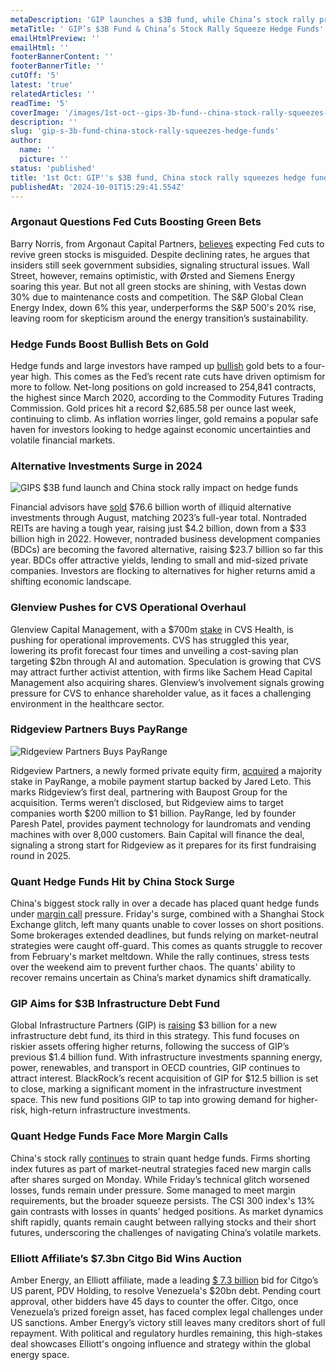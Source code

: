 ```yaml
---
metaDescription: 'GIP launches a $3B fund, while China’s stock rally pressures hedge funds. Get the latest market insights.'
metaTitle: ' GIP’s $3B Fund & China’s Stock Rally Squeeze Hedge Funds'
emailHtmlPreview: ''
emailHtml: ''
footerBannerContent: ''
footerBannerTitle: ''
cutOff: '5'
latest: 'true'
relatedArticles: ''
readTime: '5'
coverImage: '/images/1st-oct--gips-3b-fund--china-stock-rally-squeezes-hedge-funds-a--1--U4Mj.webp'
description: ''
slug: 'gip-s-3b-fund-china-stock-rally-squeezes-hedge-funds'
author:
  name: ''
  picture: ''
status: 'published'
title: '1st Oct: GIP''s $3B fund, China stock rally squeezes hedge funds'
publishedAt: '2024-10-01T15:29:41.554Z'
---
```


### Argonaut Questions Fed Cuts Boosting Green Bets

Barry Norris, from Argonaut Capital Partners, [believes](https://www.hedgeweek.com/argonaut-betting-against-fed-cuts-reviving-green-bets/) expecting Fed cuts to revive green stocks is misguided. Despite declining rates, he argues that insiders still seek government subsidies, signaling structural issues. Wall Street, however, remains optimistic, with Ørsted and Siemens Energy soaring this year. But not all green stocks are shining, with Vestas down 30% due to maintenance costs and competition. The S&P Global Clean Energy Index, down 6% this year, underperforms the S&P 500's 20% rise, leaving room for skepticism around the energy transition’s sustainability.

### Hedge Funds Boost Bullish Bets on Gold

Hedge funds and large investors have ramped up [bullish](https://www.hedgeweek.com/hedge-funds-up-bullish-gold-bets-to-four-year-high/#:~:text=Bullish%20bets%20on%20gold%20by,to%20a%20report%20by%20Bloomberg.) gold bets to a four-year high. This comes as the Fed’s recent rate cuts have driven optimism for more to follow. Net-long positions on gold increased to 254,841 contracts, the highest since March 2020, according to the Commodity Futures Trading Commission. Gold prices hit a record $2,685.58 per ounce last week, continuing to climb. As inflation worries linger, gold remains a popular safe haven for investors looking to hedge against economic uncertainties and volatile financial markets.

### Alternative Investments Surge in 2024

![GIPS $3B fund launch and China stock rally impact on hedge funds](/images/1st-oct--gips-3b-fund--china-stock-rally-squeezes-hedge-funds-a--1--U3ND.webp)

Financial advisors have [sold](https://www.investmentnews.com/alternatives/sales-of-alternative-investments-climbing-in-2024/257435#:~:text=%E2%80%9CFundraising%20in%20alternative%20investments%20through,chairman%20of%20Robert%20A.%20Stanger.) $76.6 billion worth of illiquid alternative investments through August, matching 2023’s full-year total. Nontraded REITs are having a tough year, raising just $4.2 billion, down from a $33 billion high in 2022. However, nontraded business development companies (BDCs) are becoming the favored alternative, raising $23.7 billion so far this year. BDCs offer attractive yields, lending to small and mid-sized private companies. Investors are flocking to alternatives for higher returns amid a shifting economic landscape.

### Glenview Pushes for CVS Operational Overhaul

Glenview Capital Management, with a $700m [stake](https://www.hedgeweek.com/glenview-wants-operational-improvements-at-cvs-health/) in CVS Health, is pushing for operational improvements. CVS has struggled this year, lowering its profit forecast four times and unveiling a cost-saving plan targeting $2bn through AI and automation. Speculation is growing that CVS may attract further activist attention, with firms like Sachem Head Capital Management also acquiring shares. Glenview’s involvement signals growing pressure for CVS to enhance shareholder value, as it faces a challenging environment in the healthcare sector.

### Ridgeview Partners Buys PayRange

![Ridgeview Partners Buys PayRange](/images/1st-oct--gips-3b-fund--china-stock-rally-squeezes-hedge-funds-b--1--g2Mj.webp)

Ridgeview Partners, a newly formed private equity firm, [acquired](https://www.bnnbloomberg.ca/investing/2024/09/30/private-equity-firm-ridgeview-buys-payrange-in-first-deal/) a majority stake in PayRange, a mobile payment startup backed by Jared Leto. This marks Ridgeview’s first deal, partnering with Baupost Group for the acquisition. Terms weren’t disclosed, but Ridgeview aims to target companies worth $200 million to $1 billion. PayRange, led by founder Paresh Patel, provides payment technology for laundromats and vending machines with over 8,000 customers. Bain Capital will finance the deal, signaling a strong start for Ridgeview as it prepares for its first fundraising round in 2025.

### Quant Hedge Funds Hit by China Stock Surge

China's biggest stock rally in over a decade has placed quant hedge funds under [margin call](https://www.hedgeweek.com/quant-hedge-funds-caught-in-short-squeeze-following-china-share-surge-and-trading-glitch/) pressure. Friday's surge, combined with a Shanghai Stock Exchange glitch, left many quants unable to cover losses on short positions. Some brokerages extended deadlines, but funds relying on market-neutral strategies were caught off-guard. This comes as quants struggle to recover from February's market meltdown. While the rally continues, stress tests over the weekend aim to prevent further chaos. The quants' ability to recover remains uncertain as China’s market dynamics shift dramatically.

### GIP Aims for $3B Infrastructure Debt Fund

Global Infrastructure Partners (GIP) is [raising](https://www.bnnbloomberg.ca/business/company-news/2024/09/30/gip-targets-3-billion-for-new-infrastructure-debt-fund/) $3 billion for a new infrastructure debt fund, its third in this strategy. This fund focuses on riskier assets offering higher returns, following the success of GIP’s previous $1.4 billion fund. With infrastructure investments spanning energy, power, renewables, and transport in OECD countries, GIP continues to attract interest. BlackRock’s recent acquisition of GIP for $12.5 billion is set to close, marking a significant moment in the infrastructure investment space. This new fund positions GIP to tap into growing demand for higher-risk, high-return infrastructure investments.

### Quant Hedge Funds Face More Margin Calls

China's stock rally [continues](https://www.bnnbloomberg.ca/business/international/2024/09/30/quant-hedge-funds-face-more-margin-calls-as-chinese-stocks-surge/) to strain quant hedge funds. Firms shorting index futures as part of market-neutral strategies faced new margin calls after shares surged on Monday. While Friday’s technical glitch worsened losses, funds remain under pressure. Some managed to meet margin requirements, but the broader squeeze persists. The CSI 300 index's 13% gain contrasts with losses in quants' hedged positions. As market dynamics shift rapidly, quants remain caught between rallying stocks and their short futures, underscoring the challenges of navigating China’s volatile markets.

### Elliott Affiliate’s $7.3bn Citgo Bid Wins Auction

Amber Energy, an Elliott affiliate, made a leading [$ 7.3 billion](https://www.hedgeweek.com/elliott-affiliates-7-3bn-bid-wins-citgo-auction/) bid for Citgo’s US parent, PDV Holding, to resolve Venezuela's $20bn debt. Pending court approval, other bidders have 45 days to counter the offer. Citgo, once Venezuela’s prized foreign asset, has faced complex legal challenges under US sanctions. Amber Energy’s victory still leaves many creditors short of full repayment. With political and regulatory hurdles remaining, this high-stakes deal showcases Elliott's ongoing influence and strategy within the global energy space.